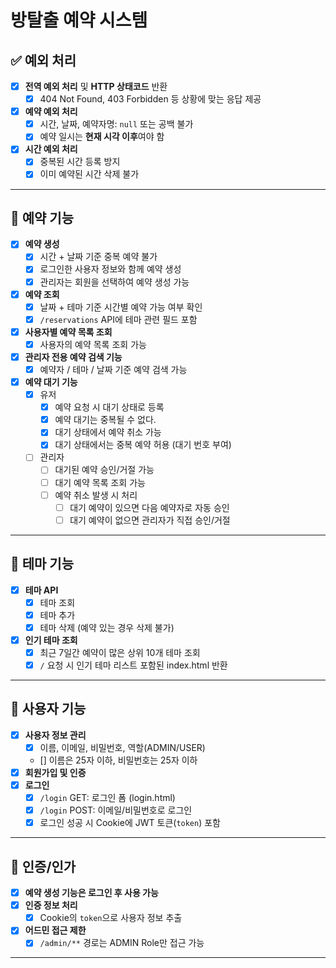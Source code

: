 # 방탈출 예약 시스템

## ✅ 예외 처리

- [x] **전역 예외 처리** 및 **HTTP 상태코드** 반환
    - [x] 404 Not Found, 403 Forbidden 등 상황에 맞는 응답 제공
- [x] **예약 예외 처리**
    - [x] 시간, 날짜, 예약자명: `null` 또는 공백 불가
    - [x] 예약 일시는 **현재 시각 이후**여야 함
- [x] **시간 예외 처리**
    - [x] 중복된 시간 등록 방지
    - [x] 이미 예약된 시간 삭제 불가

---

## 📅 예약 기능

- [x] **예약 생성**
    - [x] 시간 + 날짜 기준 중복 예약 불가
    - [x] 로그인한 사용자 정보와 함께 예약 생성
    - [x] 관리자는 회원을 선택하여 예약 생성 가능
- [x] **예약 조회**
    - [x] 날짜 + 테마 기준 시간별 예약 가능 여부 확인
    - [x] `/reservations` API에 테마 관련 필드 포함
- [x] **사용자별 예약 목록 조회**
    - [x] 사용자의 예약 목록 조회 가능
- [x] **관리자 전용 예약 검색 기능**
    - [x] 예약자 / 테마 / 날짜 기준 예약 검색 가능
- [x] **예약 대기 기능**
    - [x] 유저
        - [x] 예약 요청 시 대기 상태로 등록
        - [x] 예약 대기는 중복될 수 없다.
        - [x] 대기 상태에서 예약 취소 가능
        - [x] 대기 상태에서는 중복 예약 허용 (대기 번호 부여)
    - [ ] 관리자
        - [ ] 대기된 예약 승인/거절 가능
        - [ ] 대기 예약 목록 조회 가능
        - [ ] 예약 취소 발생 시 처리
            - [ ] 대기 예약이 있으면 다음 예약자로 자동 승인
            - [ ] 대기 예약이 없으면 관리자가 직접 승인/거절

---

## 🎨 테마 기능

- [x] **테마 API**
    - [x] 테마 조회
    - [x] 테마 추가
    - [x] 테마 삭제 (예약 있는 경우 삭제 불가)
- [x] **인기 테마 조회**
    - [x] 최근 7일간 예약이 많은 상위 10개 테마 조회
    - [x] `/` 요청 시 인기 테마 리스트 포함된 index.html 반환

---

## 👤 사용자 기능

- [x] **사용자 정보 관리**
    - [x] 이름, 이메일, 비밀번호, 역할(ADMIN/USER)
    - [] 이름은 25자 이하, 비밀번호는 25자 이하
- [x] **회원가입 및 인증**
- [x] **로그인**
    - [x] `/login` GET: 로그인 폼 (login.html)
    - [x] `/login` POST: 이메일/비밀번호로 로그인
    - [x] 로그인 성공 시 Cookie에 JWT 토큰(`token`) 포함

---

## 🔐 인증/인가

- [x] **예약 생성 기능은 로그인 후 사용 가능**
- [x] **인증 정보 처리**
    - [x] Cookie의 `token`으로 사용자 정보 추출
- [x] **어드민 접근 제한**
    - [x] `/admin/**` 경로는 ADMIN Role만 접근 가능

---
